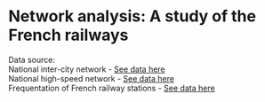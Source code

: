 # Network analysis: A study of the French railways

Data source:  
National inter-city network - [See data here](https://transport.data.gouv.fr/datasets/horaires-des-lignes-intercites-sncf)  
National high-speed network - [See data here](https://transport.data.gouv.fr/datasets/horaires-des-tgv)  
Frequentation of French railway stations - [See data here](https://ressources.data.sncf.com/explore/dataset/frequentation-gares)  
